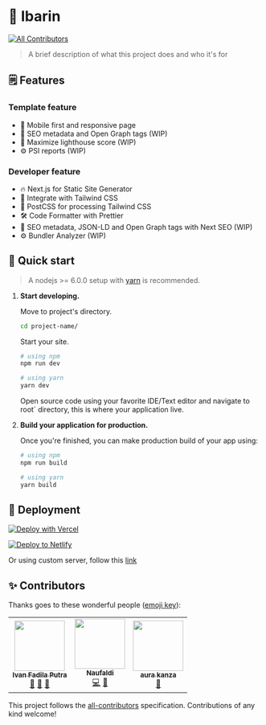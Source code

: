 # 💍 Ibarin
<!-- ALL-CONTRIBUTORS-BADGE:START - Do not remove or modify this section -->
[![All Contributors](https://img.shields.io/badge/all_contributors-2-orange.svg?style=flat-square)](#contributors-)
<!-- ALL-CONTRIBUTORS-BADGE:END -->

> A brief description of what this project does and who it's for

## 🗒️ Features

### Template feature

- 🎈 Mobile first and responsive page
- 🤖 SEO metadata and Open Graph tags (WIP)
- 💯 Maximize lighthouse score (WIP)
- ⚙️ PSI reports (WIP)

### Developer feature

- 🔥 Next.js for Static Site Generator
- 🎨 Integrate with Tailwind CSS
- 💅 PostCSS for processing Tailwind CSS
- 🛠 Code Formatter with Prettier
- 🦊 SEO metadata, JSON-LD and Open Graph tags with Next SEO (WIP)
- ⚙️ Bundler Analyzer (WIP)


## 🚀 Quick start

> A nodejs >= 6.0.0 setup with [yarn](https://yarnpkg.com/) is recommended.

1.  **Start developing.**

    Move to project's directory.

    ```bash
    cd project-name/
    ```

    Start your site.

    ```bash
    # using npm
    npm run dev

    # using yarn
    yarn dev
    ```

    Open source code using your favorite IDE/Text editor and navigate to root` directory, this is where your application live.

2.  **Build your application for production.**

    Once you're finished, you can make production build of your app using:

    ```bash
    # using npm
    npm run build

    # using yarn
    yarn build
    ```
  
## 💫 Deployment

[![Deploy with Vercel](https://vercel.com/button)](https://vercel.com/new/git/external?repository-url=https%3A%2F%2Fgithub.com%2Fadeka-factory%2Fibarin)

[![Deploy to Netlify](https://www.netlify.com/img/deploy/button.svg)](https://app.netlify.com/start/deploy?repository=https://github.com/adeka-factory/ibarin)

Or using custom server, follow this [link](https://nextjs.org/docs/advanced-features/custom-server)

## ✨ Contributors

Thanks goes to these wonderful people ([emoji key](https://allcontributors.org/docs/en/emoji-key)):

<!-- ALL-CONTRIBUTORS-LIST:START - Do not remove or modify this section -->
<!-- prettier-ignore-start -->
<!-- markdownlint-disable -->
<table>
  <tr>
    <td align="center"><a href="https://ffadilaputra.space/"><img src="https://avatars.githubusercontent.com/u/6916297?v=4?s=100" width="100px;" alt=""/><br /><sub><b>Ivan Fadila Putra</b></sub></a><br /><a href="https://github.com/adeka-factory/ibarin/commits?author=ffadilaputra" title="Documentation">📖</a> <a href="#projectManagement-ffadilaputra" title="Project Management">📆</a> <a href="https://github.com/adeka-factory/ibarin/pulls?q=is%3Apr+reviewed-by%3Affadilaputra" title="Reviewed Pull Requests">👀</a></td>
    <td align="center"><a href="https://naufaldi.xyz"><img src="https://avatars.githubusercontent.com/u/13159420?v=4?s=100" width="100px;" alt=""/><br /><sub><b>Naufaldi</b></sub></a><br /><a href="https://github.com/adeka-factory/ibarin/commits?author=naufaldi" title="Code">💻</a> <a href="https://github.com/adeka-factory/ibarin/pulls?q=is%3Apr+reviewed-by%3Anaufaldi" title="Reviewed Pull Requests">👀</a></td>
    <td align="center"><a href="https://www.linkedin.com/in/aura-kanza-caesaria-734361163/"><img src="https://avatars.githubusercontent.com/u/18681884?v=4?s=100" width="100px;" alt=""/><br /><sub><b>aura kanza</b></sub></a><br /><a href="#design-aurakanzaa" title="Design">🎨</a></td>
  </tr>
</table>

<!-- markdownlint-restore -->
<!-- prettier-ignore-end -->

<!-- ALL-CONTRIBUTORS-LIST:END -->

This project follows the [all-contributors](https://github.com/all-contributors/all-contributors) specification. Contributions of any kind welcome!

